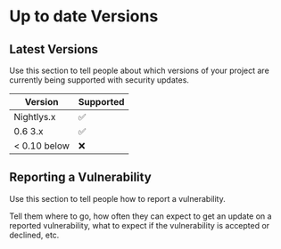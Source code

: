 # Up to date Versions

## Latest Versions

Use this section to tell people about which versions of your project are
currently being supported with security updates.

| Version | Supported          |
| ------- | ------------------ |
|   Nightlys.x   | :white_check_mark: |
| 0.6 3.x   | :white_check_mark: |
| < 0.10 below   | :x:                |

## Reporting a Vulnerability

Use this section to tell people how to report a vulnerability.

Tell them where to go, how often they can expect to get an update on a
reported vulnerability, what to expect if the vulnerability is accepted or
declined, etc.
